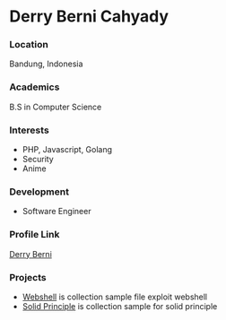 # Derry Berni Cahyady

### Location

Bandung, Indonesia

### Academics

B.S in Computer Science

### Interests

- PHP, Javascript, Golang
- Security
- Anime

### Development

- Software Engineer

### Profile Link

[Derry Berni](https://github.com/derryberni)


### Projects

- [Webshell](https://github.com/derryberni/web_shell) is collection sample file exploit webshell
- [Solid Principle](https://github.com/derryberni/SOLID) is collection sample for solid principle
